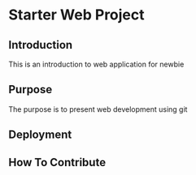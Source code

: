 # Starter Web Project 

## Introduction 
This is an introduction to web application for newbie

## Purpose 
The purpose is to present web development using git

## Deployment

## How To Contribute
